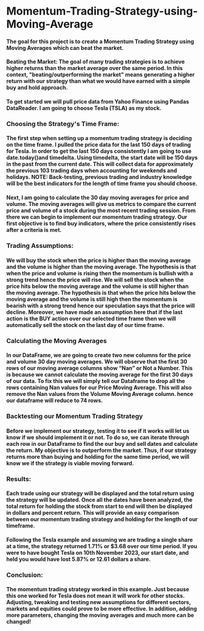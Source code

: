 # Momentum-Trading-Strategy-using-Moving-Average

#### The goal for this project is to create a Momentum Trading Strategy using Moving Averages which can beat the market. 
#### Beating the Market: The goal of many trading strategies is to achieve higher returns than the market average over the same period. In this context, "beating/outperforming the market" means generating a higher return with our strategy than what we would have earned with a simple buy and hold approach.
#### To get started we will pull price data from Yahoo Finance using Pandas DataReader. I am going to choose Tesla (TSLA) as my stock.
### Choosing the Strategy's Time Frame:
#### The first step when setting up a momentum trading strategy is deciding on the time frame. I pulled the price data for the last 150 days of trading for Tesla. In order to get the last 150 days consistently I am going to use date.today()and timedelta. Using timedelta, the start date will be 150 days in the past from the current date. This will collect data for approximately the previous 103 trading days when accounting for weekends and holidays. NOTE: Back-testing, previous trading and industry knowledge will be the best indicators for the length of time frame you should choose.
#### Next, I am going to calculate the 30 day moving averages for price and volume. The moving averages will give us metrics to compare the current price and volume of a stock during the most recent trading session. From there we can begin to implement our momentum trading strategy. Our first objective is to find buy indicators, where the price consistently rises after a criteria is met.
### Trading Assumptions:
#### We will buy the stock when the price is higher than the moving average and the volume is higher than the moving average. The hypothesis is that when the price and volume is rising then the momentum is bullish with a strong trend hence the price will rise. We will sell the stock when the price hits below the moving average and the volume is still higher than the moving average. The hypothesis is that when the price hits below the moving average and the volume is still high then the momentum is bearish with a strong trend hence our speculation says that the price will decline. Moreover, we have made an assumption here that if the last action is the BUY action over our selected time frame then we will automatically sell the stock on the last day of our time frame.
### Calculating the Moving Averages
#### In our DataFrame, we are going to create two new columns for the price and volume 30 day moving averages. We will observe that the first 30 rows of our moving average columns show “Nan” or Not a Number. This is because we cannot calculate the moving average for the first 30 days of our data. To fix this we will simply tell our Dataframe to drop all the rows containing Nan values for our Price Moving Average. This will also remove the Nan values from the Volume Moving Average column. hence our dataframe will reduce to 74 rows.
### Backtesting our Momentum Trading Strategy
#### Before we implement our strategy, testing it to see if it works will let us know if we should implement it or not. To do so, we can iterate through each row in our DataFrame to find the our buy and sell dates and calculate the return. My objective is to outperform the market. Thus, if our strategy returns more than buying and holding for the same time period, we will know we if the strategy is viable moving forward.
### Results:
#### Each trade using our strategy will be displayed and the total return using the strategy will be updated. Once all the dates have been analyzed, the total return for holding the stock from start to end will then be displayed in dollars and percent return. This will provide an easy comparison between our momentum trading strategy and holding for the length of our timeframe.
#### Following the Tesla example and assuming we are trading a single share at a time, the strategy returned 1.71% or $3.68 over our time period. If you were to have bought Tesla on 10th November 2023, our start date, and held you would have lost 5.87% or 12.61 dollars a share.
### Conclusion:
#### The momentum trading strategy worked in this example. Just because this one worked for Tesla does not mean it will work for other stocks. Adjusting, tweaking and testing new assumptions for different sectors, markets and equities could prove to be more effective. In addition, adding more parameters, changing the moving averages and much more can be changed!

